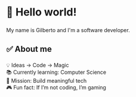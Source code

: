 <h1 align="left">👋 Hello world!</h1>

###

<p align="left">My name is Gilberto and I'm a software developer.</p>

###

<h2 align="left">✅ About me</h2>

###

<p align="left">💡 Ideas → Code → Magic<br>📚 Currently learning: Computer Science<br>🎯 Mission: Build meaningful tech<br>🎮 Fun fact: If I’m not coding, I’m gaming</p>
